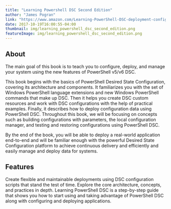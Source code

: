 ```yaml
---
title: "Learning Powershell DSC Second Edition"
author: "James Pogran"
link: "https://www.amazon.com/Learning-PowerShell-DSC-deployment-configuration/dp/1787287246"
date: 2017-10-19T16:00:55-04:00
thumbnail: img/learning_powershell_dsc_second_edition.png
featureImage: img/learning_powershell_dsc_second_edition.png
---
```


## About

The main goal of this book is to teach you to configure, deploy, and manage your system using the new features of PowerShell v5/v6 DSC.

This book begins with the basics of PowerShell Desired State Configuration, covering its architecture and components. It familiarizes you with the set of Windows PowerShell language extensions and new Windows PowerShell commands that make up DSC. Then it helps you create DSC custom resources and work with DSC configurations with the help of practical examples. Finally, it describes how to deploy configuration data using PowerShell DSC. Throughout this book, we will be focusing on concepts such as building configurations with parameters, the local configuration manager, and testing and restoring configurations using PowerShell DSC.

By the end of the book, you will be able to deploy a real-world application end-to-end and will be familiar enough with the powerful Desired State Configuration platform to achieve continuous delivery and efficiently and easily manage and deploy data for systems.

## Features

Create flexible and maintainable deployments using DSC configuration scripts that stand the test of time.
Explore the core architecture, concepts, and practices in depth.
Learning PowerShell DSC is a step-by-step guide that shows you how to start using and taking advantage of PowerShell DSC along with configuring and deploying applications.
